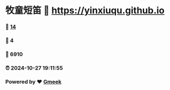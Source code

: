 # 牧童短笛 :link: https://yinxiuqu.github.io 
### :page_facing_up: [14](https://yinxiuqu.github.io/tag.html) 
### :speech_balloon: 4 
### :hibiscus: 6910 
### :alarm_clock: 2024-10-27 19:11:55 
### Powered by :heart: [Gmeek](https://github.com/Meekdai/Gmeek)
